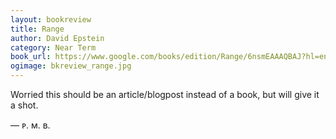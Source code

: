 ```yaml
---
layout: bookreview
title: Range
author: David Epstein
category: Near Term
book_url: https://www.google.com/books/edition/Range/6nsmEAAAQBAJ?hl=en&gbpv=0
ogimage: bkreview_range.jpg
---
```

Worried this should be an article/blogpost instead of a book, but will give it a shot.

— ᴘ. ᴍ. ʙ.